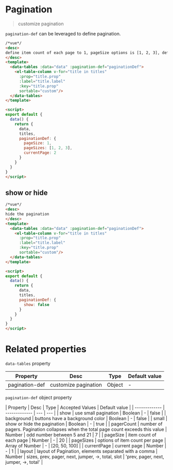 # Pagination
> customize pagination

`pagination-def` can be leveraged to define pagination.


```html
/*vue*/
<desc>
define item count of each page to 1, pageSize options is [1, 2, 3], default page is 2
</desc>
<template>
  <data-tables :data="data" :pagination-def="paginationDef">
    <el-table-column v-for="title in titles"
      :prop="title.prop"
      :label="title.label"
      :key="title.prop"
      sortable="custom"/>
  </data-tables>
</template>

<script>
export default {
  data() {
    return {
      data,
      titles,
      paginationDef: {
        pageSize: 1,
        pageSizes: [1, 2, 3],
        currentPage: 2
      }
    }
  }
}
</script>
```

## show or hide

```html
/*vue*/
<desc>
hide the pagination
</desc>
<template>
  <data-tables :data="data" :pagination-def="paginationDef">
    <el-table-column v-for="title in titles"
      :prop="title.prop"
      :label="title.label"
      :key="title.prop"
      sortable="custom"/>
  </data-tables>
</template>

<script>
export default {
  data() {
    return {
      data,
      titles,
      paginationDef: {
        show: false
      }
    }
  }
}
</script>
```

# Related properties

`data-tables` property

| Property   | Desc    | Type | Default value |
| ------------- | ------------- | --- | --- |
| pagination-def  | customize pagination | Object | - |

`pagination-def` object property

| Property   | Desc    | Type | Accepted Values | Default value |
| ------------- | ------------- | --- | --- |
| show  | use small pagination | Boolean | - | false |
| background  | buttons have a background color | Boolean | - | false |
| small  | show or hide the pagination | Boolean | - | true |
| pagerCount  | number of pagers. Pagination collapses when the total page count exceeds this value | Number | odd number between 5 and 21 | 7 |
| pageSize  | item count of each page | Number | - | 20 |
| pageSizes  | options of item count per page	 | Array of Number | - | [20, 50, 100] |
| currentPage  | current page | Number | - | 1 |
| layout  | layout of Pagination, elements separated with a comma | Number | sizes, prev, pager, next, jumper, ->, total, slot | 'prev, pager, next, jumper, ->, total' |
